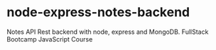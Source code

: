 # node-express-notes-backend

Notes API Rest backend with node, express and MongoDB.
FullStack Bootcamp JavaScript Course
